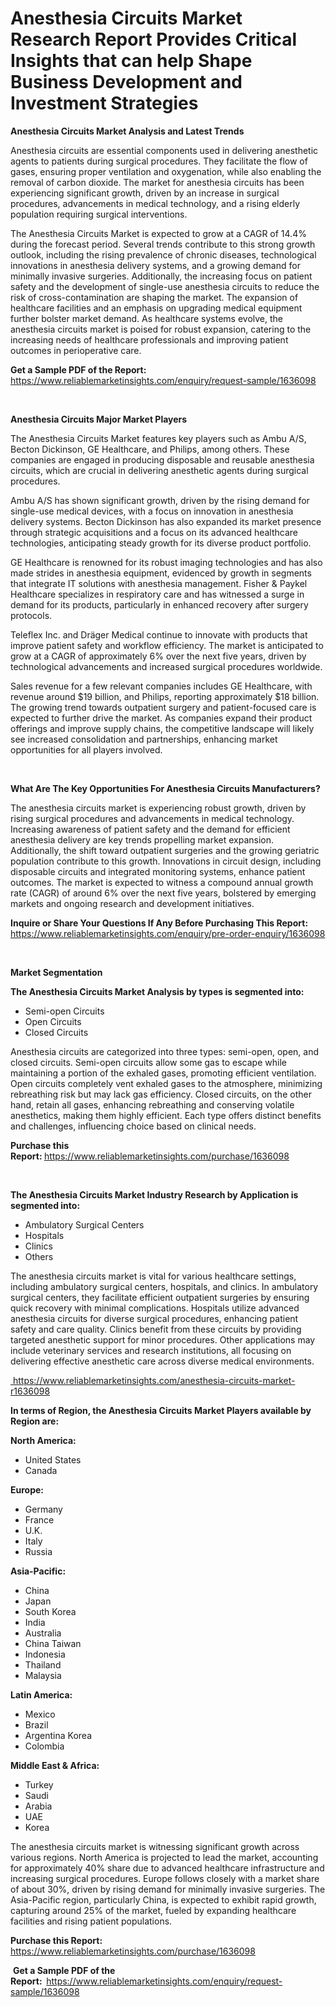 <p><h1>Anesthesia Circuits Market Research Report Provides Critical Insights that can help Shape Business Development and Investment Strategies</h1></p><p><strong>Anesthesia Circuits Market Analysis and Latest Trends</strong></p>
<p><p>Anesthesia circuits are essential components used in delivering anesthetic agents to patients during surgical procedures. They facilitate the flow of gases, ensuring proper ventilation and oxygenation, while also enabling the removal of carbon dioxide. The market for anesthesia circuits has been experiencing significant growth, driven by an increase in surgical procedures, advancements in medical technology, and a rising elderly population requiring surgical interventions.</p><p>The Anesthesia Circuits Market is expected to grow at a CAGR of 14.4% during the forecast period. Several trends contribute to this strong growth outlook, including the rising prevalence of chronic diseases, technological innovations in anesthesia delivery systems, and a growing demand for minimally invasive surgeries. Additionally, the increasing focus on patient safety and the development of single-use anesthesia circuits to reduce the risk of cross-contamination are shaping the market. The expansion of healthcare facilities and an emphasis on upgrading medical equipment further bolster market demand. As healthcare systems evolve, the anesthesia circuits market is poised for robust expansion, catering to the increasing needs of healthcare professionals and improving patient outcomes in perioperative care.</p></p>
<p><strong>Get a Sample PDF of the Report:&nbsp;</strong> <a href="https://www.reliablemarketinsights.com/enquiry/request-sample/1636098?utm_campaign=3044&utm_medium=2&utm_source=Github&utm_content=ia&utm_term=13042025&utm_id=anesthesia-circuits">https://www.reliablemarketinsights.com/enquiry/request-sample/1636098</a></p>
<p>&nbsp;</p>
<p><strong>Anesthesia Circuits Major Market Players</strong></p>
<p><p>The Anesthesia Circuits Market features key players such as Ambu A/S, Becton Dickinson, GE Healthcare, and Philips, among others. These companies are engaged in producing disposable and reusable anesthesia circuits, which are crucial in delivering anesthetic agents during surgical procedures. </p><p>Ambu A/S has shown significant growth, driven by the rising demand for single-use medical devices, with a focus on innovation in anesthesia delivery systems. Becton Dickinson has also expanded its market presence through strategic acquisitions and a focus on its advanced healthcare technologies, anticipating steady growth for its diverse product portfolio.</p><p>GE Healthcare is renowned for its robust imaging technologies and has also made strides in anesthesia equipment, evidenced by growth in segments that integrate IT solutions with anesthesia management. Fisher & Paykel Healthcare specializes in respiratory care and has witnessed a surge in demand for its products, particularly in enhanced recovery after surgery protocols. </p><p>Teleflex Inc. and Dräger Medical continue to innovate with products that improve patient safety and workflow efficiency. The market is anticipated to grow at a CAGR of approximately 6% over the next five years, driven by technological advancements and increased surgical procedures worldwide.</p><p>Sales revenue for a few relevant companies includes GE Healthcare, with revenue around $19 billion, and Philips, reporting approximately $18 billion. The growing trend towards outpatient surgery and patient-focused care is expected to further drive the market. As companies expand their product offerings and improve supply chains, the competitive landscape will likely see increased consolidation and partnerships, enhancing market opportunities for all players involved.</p></p>
<p>&nbsp;</p>
<p><strong>What Are The Key Opportunities For Anesthesia Circuits Manufacturers?</strong></p>
<p><p>The anesthesia circuits market is experiencing robust growth, driven by rising surgical procedures and advancements in medical technology. Increasing awareness of patient safety and the demand for efficient anesthesia delivery are key trends propelling market expansion. Additionally, the shift toward outpatient surgeries and the growing geriatric population contribute to this growth. Innovations in circuit design, including disposable circuits and integrated monitoring systems, enhance patient outcomes. The market is expected to witness a compound annual growth rate (CAGR) of around 6% over the next five years, bolstered by emerging markets and ongoing research and development initiatives.</p></p>
<p><strong>Inquire or Share Your Questions If Any Before Purchasing This Report:</strong> <a href="https://www.reliablemarketinsights.com/enquiry/pre-order-enquiry/1636098?utm_campaign=3044&utm_medium=2&utm_source=Github&utm_content=ia&utm_term=13042025&utm_id=anesthesia-circuits">https://www.reliablemarketinsights.com/enquiry/pre-order-enquiry/1636098</a></p>
<p>&nbsp;</p>
<p><strong>Market Segmentation</strong></p>
<p><strong>The Anesthesia Circuits Market Analysis by types is segmented into:</strong></p>
<p><ul><li>Semi-open Circuits</li><li>Open Circuits</li><li>Closed Circuits</li></ul></p>
<p><p>Anesthesia circuits are categorized into three types: semi-open, open, and closed circuits. Semi-open circuits allow some gas to escape while maintaining a portion of the exhaled gases, promoting efficient ventilation. Open circuits completely vent exhaled gases to the atmosphere, minimizing rebreathing risk but may lack gas efficiency. Closed circuits, on the other hand, retain all gases, enhancing rebreathing and conserving volatile anesthetics, making them highly efficient. Each type offers distinct benefits and challenges, influencing choice based on clinical needs.</p></p>
<p><strong>Purchase this Report:&nbsp;</strong><a href="https://www.reliablemarketinsights.com/purchase/1636098?utm_campaign=3044&utm_medium=2&utm_source=Github&utm_content=ia&utm_term=13042025&utm_id=anesthesia-circuits">https://www.reliablemarketinsights.com/purchase/1636098</a></p>
<p>&nbsp;</p>
<p><strong>The Anesthesia Circuits Market Industry Research by Application is segmented into:</strong></p>
<p><ul><li>Ambulatory Surgical Centers</li><li>Hospitals</li><li>Clinics</li><li>Others</li></ul></p>
<p><p>The anesthesia circuits market is vital for various healthcare settings, including ambulatory surgical centers, hospitals, and clinics. In ambulatory surgical centers, they facilitate efficient outpatient surgeries by ensuring quick recovery with minimal complications. Hospitals utilize advanced anesthesia circuits for diverse surgical procedures, enhancing patient safety and care quality. Clinics benefit from these circuits by providing targeted anesthetic support for minor procedures. Other applications may include veterinary services and research institutions, all focusing on delivering effective anesthetic care across diverse medical environments.</p></p>
<p><a href="https://www.reliablemarketinsights.com/anesthesia-circuits-market-r1636098?utm_campaign=3044&utm_medium=2&utm_source=Github&utm_content=ia&utm_term=13042025&utm_id=anesthesia-circuits">&nbsp;https://www.reliablemarketinsights.com/anesthesia-circuits-market-r1636098</a></p>
<p><strong>In terms of Region, the Anesthesia Circuits Market Players available by Region are:</strong></p>
<p>
    <p> <strong> North America: </strong>
        <ul>
            <li>United States</li>
            <li>Canada</li>
        </ul>
        </p> 
    <p> <strong> Europe: </strong>
        <ul>
            <li>Germany</li>
            <li>France</li>
            <li>U.K.</li>
            <li>Italy</li>
            <li>Russia</li>
        </ul>
        </p> 
    <p> <strong> Asia-Pacific: </strong>
        <ul>
            <li>China</li>
            <li>Japan</li>
            <li>South Korea</li>
            <li>India</li>
            <li>Australia</li>
            <li>China Taiwan</li>
            <li>Indonesia</li>
            <li>Thailand</li>
            <li>Malaysia</li>
        </ul>
        </p> 
    <p> <strong> Latin America: </strong>
        <ul>
            <li>Mexico</li>
            <li>Brazil</li>
            <li>Argentina Korea</li>
            <li>Colombia</li>
        </ul>
        </p> 
    <p> <strong> Middle East & Africa: </strong>
        <ul>
            <li>Turkey</li>
            <li>Saudi</li>
            <li>Arabia</li>
            <li>UAE</li>
            <li>Korea</li>
        </ul>
    </p>
    </p>
<p><p>The anesthesia circuits market is witnessing significant growth across various regions. North America is projected to lead the market, accounting for approximately 40% share due to advanced healthcare infrastructure and increasing surgical procedures. Europe follows closely with a market share of about 30%, driven by rising demand for minimally invasive surgeries. The Asia-Pacific region, particularly China, is expected to exhibit rapid growth, capturing around 25% of the market, fueled by expanding healthcare facilities and rising patient populations.</p></p>
<p><strong>Purchase this Report: </strong><a href="https://www.reliablemarketinsights.com/purchase/1636098?utm_campaign=3044&utm_medium=2&utm_source=Github&utm_content=ia&utm_term=13042025&utm_id=anesthesia-circuits">https://www.reliablemarketinsights.com/purchase/1636098</a></p>
<p>&nbsp;<strong>Get a Sample PDF of the Report:&nbsp;&nbsp;</strong><a href="https://www.reliablemarketinsights.com/enquiry/request-sample/1636098?utm_campaign=3044&utm_medium=2&utm_source=Github&utm_content=ia&utm_term=13042025&utm_id=anesthesia-circuits">https://www.reliablemarketinsights.com/enquiry/request-sample/1636098</a></p>
<p><strong></strong></p>
<p><p></p><p></p><p></p></p>